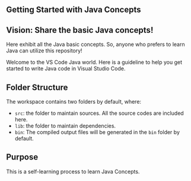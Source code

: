 ## Getting Started with Java Concepts

## Vision: Share the basic Java concepts!

Here exhibit all the Java basic concepts. So, anyone who prefers to learn Java can utilize this repository!

Welcome to the VS Code Java world. Here is a guideline to help you get started to write Java code in Visual Studio Code.

## Folder Structure

The workspace contains two folders by default, where:

- `src`: the folder to maintain sources. All the source codes are included here.
- `lib`: the folder to maintain dependencies.
- `bin`: The compiled output files will be generated in the `bin` folder by default.
  
## Purpose
This is a self-learning process to learn Java Concepts.

